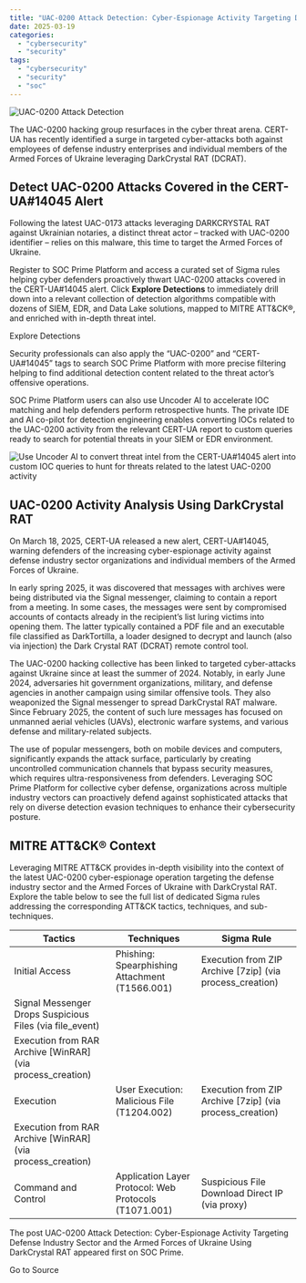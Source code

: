 ```yaml
---
title: "UAC-0200 Attack Detection: Cyber-Espionage Activity Targeting Defense Industry Sector and the Armed Forces of Ukraine Using DarkCrystal RAT"
date: 2025-03-19
categories: 
  - "cybersecurity"
  - "security"
tags: 
  - "cybersecurity"
  - "security"
  - "soc"
---
```


![UAC-0200 Attack Detection](https://socprime.com/wp-content/uploads/UAC-0200_CERT-UA_1-400x234.jpg)

The UAC-0200 hacking group resurfaces in the cyber threat arena. CERT-UA has recently identified a surge in targeted cyber-attacks both against employees of defense industry enterprises and individual members of the Armed Forces of Ukraine leveraging DarkCrystal RAT (DCRAT). 

## Detect UAC-0200 Attacks Covered in the CERT-UA#14045 Alert

Following the latest UAC-0173 attacks leveraging DARKCRYSTAL RAT against Ukrainian notaries, a distinct threat actor – tracked with UAC-0200 identifier – relies on this malware, this time to target the Armed Forces of Ukraine.

Register to SOC Prime Platform and access a curated set of Sigma rules helping cyber defenders proactively thwart UAC-0200 attacks covered in the CERT-UA#14045 alert. Click **Explore Detections** to immediately drill down into a relevant collection of detection algorithms compatible with dozens of SIEM, EDR, and Data Lake solutions, mapped to MITRE ATT&CK®, and enriched with in-depth threat intel. 

Explore Detections

Security professionals can also apply the “UAC-0200” and “CERT-UA#14045” tags to search SOC Prime Platform with more precise filtering helping to find additional detection content related to the threat actor’s offensive operations. 

SOC Prime Platform users can also use Uncoder AI to accelerate IOC matching and help defenders perform retrospective hunts. The private IDE and AI co-pilot for detection engineering enables converting IOCs related to the UAC-0200 activity from the relevant CERT-UA report to custom queries ready to search for potential threats in your SIEM or EDR environment. 

![Use Uncoder AI to convert threat intel from the CERT-UA#14045 alert into custom IOC  queries to hunt for threats related to the latest UAC-0200 activity](https://socprime.com/wp-content/uploads/Uncoder-AI_UAC_0200.png)

## UAC-0200 Activity Analysis Using DarkCrystal RAT

On March 18, 2025, CERT-UA released a new alert, CERT-UA#14045, warning defenders of the increasing cyber-espionage activity against defense industry sector organizations and individual members of the Armed Forces of Ukraine. 

In early spring 2025, it was discovered that messages with archives were being distributed via the Signal messenger, claiming to contain a report from a meeting. In some cases, the messages were sent by compromised accounts of contacts already in the recipient’s list luring victims into opening them. The latter typically contained a PDF file and an executable file classified as DarkTortilla, a loader designed to decrypt and launch (also via injection) the Dark Crystal RAT (DCRAT) remote control tool.

The UAC-0200 hacking collective has been linked to targeted cyber-attacks against Ukraine since at least the summer of 2024. Notably, in early June 2024, adversaries hit government organizations, military, and defense agencies in another campaign using similar offensive tools. They also weaponized the Signal messenger to spread DarkCrystal RAT malware. Since February 2025, the content of such lure messages has focused on unmanned aerial vehicles (UAVs), electronic warfare systems, and various defense and military-related subjects.

The use of popular messengers, both on mobile devices and computers, significantly expands the attack surface, particularly by creating uncontrolled communication channels that bypass security measures, which requires ultra-responsiveness from defenders. Leveraging SOC Prime Platform for collective cyber defense, organizations across multiple industry vectors can proactively defend against sophisticated attacks that rely on diverse detection evasion techniques to enhance their cybersecurity posture. 

## MITRE ATT&CK® Context

Leveraging MITRE ATT&CK provides in-depth visibility into the context of the latest UAC-0200 cyber-espionage operation targeting the defense industry sector and the Armed Forces of Ukraine with DarkCrystal RAT. Explore the table below to see the full list of dedicated Sigma rules addressing the corresponding ATT&CK tactics, techniques, and sub-techniques. 

|   **Tactics**        |   **Techniques**       |   **Sigma Rule**       |
| --- | --- | --- |
|   Initial Access       |   Phishing: Spearphishing Attachment (T1566.001)       |   Execution from ZIP Archive \[7zip\] (via process\_creation)       |
|   Signal Messenger Drops Suspicious Files (via file\_event)       |
|   Execution from RAR Archive \[WinRAR\] (via process\_creation)       |
|   Execution       |   User Execution: Malicious File (T1204.002)       |   Execution from ZIP Archive \[7zip\] (via process\_creation)       |
|   Execution from RAR Archive \[WinRAR\] (via process\_creation)       |
|   Command and Control       |   Application Layer Protocol: Web Protocols (T1071.001)       |   Suspicious File Download Direct IP (via proxy)       |

  
  

The post UAC-0200 Attack Detection: Cyber-Espionage Activity Targeting Defense Industry Sector and the Armed Forces of Ukraine Using DarkCrystal RAT appeared first on SOC Prime.

Go to Source
